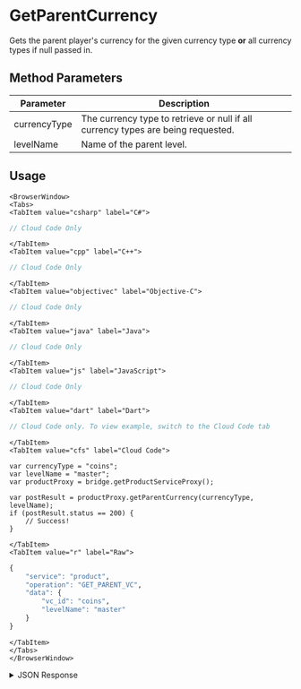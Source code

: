 # GetParentCurrency

Gets the parent player's currency for the given currency type **or** all currency types if null passed in.

<PartialServop service_name="product" operation_name="GET_PARENT_VC" />

## Method Parameters
Parameter | Description
--------- | -----------
currencyType | The currency type to retrieve or null if all currency types are being requested.
levelName | Name of the parent level.

## Usage

```mdx-code-block
<BrowserWindow>
<Tabs>
<TabItem value="csharp" label="C#">
```

```csharp
// Cloud Code Only
```

```mdx-code-block
</TabItem>
<TabItem value="cpp" label="C++">
```

```cpp
// Cloud Code Only
```

```mdx-code-block
</TabItem>
<TabItem value="objectivec" label="Objective-C">
```

```objectivec
// Cloud Code Only
```

```mdx-code-block
</TabItem>
<TabItem value="java" label="Java">
```

```java
// Cloud Code Only
```

```mdx-code-block
</TabItem>
<TabItem value="js" label="JavaScript">
```

```javascript
// Cloud Code Only
```

```mdx-code-block
</TabItem>
<TabItem value="dart" label="Dart">
```

```dart
// Cloud Code only. To view example, switch to the Cloud Code tab
```

```mdx-code-block
</TabItem>
<TabItem value="cfs" label="Cloud Code">
```

```cfscript
var currencyType = "coins";
var levelName = "master";
var productProxy = bridge.getProductServiceProxy();

var postResult = productProxy.getParentCurrency(currencyType, levelName);
if (postResult.status == 200) {
    // Success!
}
```

```mdx-code-block
</TabItem>
<TabItem value="r" label="Raw">
```

```r
{
	"service": "product",
	"operation": "GET_PARENT_VC",
	"data": {
		"vc_id": "coins",
		"levelName": "master"
	}
}
```

```mdx-code-block
</TabItem>
</Tabs>
</BrowserWindow>
```

<details>
<summary>JSON Response</summary>

```json
{
   "status":200,
   "data":{
      "createdAt":1507311971256,
      "currencyMap":{
         "credits":{
            "consumed":20,
            "balance":180,
            "purchased":0,
            "awarded":200
         }
      },
      "playerId":"dc129e18-af4c-439b-9b1d-e4b567fab38b",
      "updatedAt":1521049401784
   }
}
```
</details>

